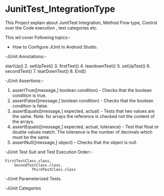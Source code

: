 # JunitTest_IntegrationType
This Project explain about JunitTest Integration, Method Flow type, Control over the Code execution , test categories etc.

This wil cover Following topics:- 




- How to Configure JUnit in Android Studio.




-JUnit Annotations:-

startUp()
2. setUpTest()
3. firstTest()
4. teardownTest()
5. setUpTest()
6. secondTest()
7. tearDownTest()
8. End()


-JUnit Assertions:-

1. assertTrue([message,] boolean condition) - Checks that the boolean condition is true.
2. assertFalse([message,] boolean condition) - Checks that the boolean condition is false.
3. assertEquals([message,] expected, actual) - Tests that two values are the same. Note: for arrays the reference is checked not the content of the arrays. 
4. assertEquals([message,] expected, actual, tolerance) - Test that float or double values match. The tolerance is the number of decimals which must be the same.
4. assertNull([message,] object) - Checks that the object is null. 
 
 

-JUnit Test Suit and Test Execution Order:-

    FirstTestClass.class,
        SecondTestClass.class,
                ThirdTestClass.class 
                
                
                

-JUnit Parameterized Tests.

-JUnit Categories
